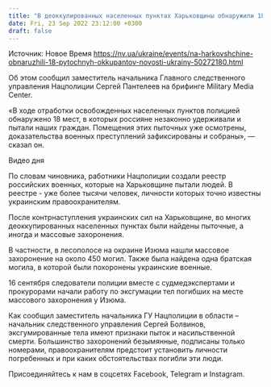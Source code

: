 ```yaml
---
title: "В деоккупированных населенных пунктах Харьковщины обнаружили 18 пыточных помещений"
date: Fri, 23 Sep 2022 23:12:00 +0300
draft: false
---
```

Источник: Новое Время https://nv.ua/ukraine/events/na-harkovshchine-obnaruzhili-18-pytochnyh-okkupantov-novosti-ukrainy-50272180.html


Об этом сообщил заместитель начальника Главного следственного управления Нацполиции Сергей Пантелеев на брифинге Military Media Center.

 «В ходе отработки освобожденных населенных пунктов полицией обнаружено 18 мест, в которых россияне незаконно удерживали и пытали наших граждан. Помещения этих пыточных уже осмотрены, доказательства военных преступлений зафиксированы и собраны», — сказал он.

 Видео дня   

По словам чиновника, работники Нацполиции создали реестр российских военных, которые на Харьковщине пытали людей. В реестре - уже более тысячи человек, личности которых точно известны украинским правоохранителям.

После контрнаступления украинских сил на Харьковщине, во многих деоккупированных населенных пунктах были найдены пыточные, а иногда и массовые захоронения.

В частности, в лесополосе на окраине Изюма нашли массовое захоронение на около 450 могил. Также была найдена одна братская могила, в которой были похоронены украинские военные.

16 сентября следователи полиции вместе с судмедэкспертами и прокурорами начали работу по эксгумации тел погибших на месте массового захоронения у Изюма.

Как сообщил заместитель начальника ГУ Нацполиции в области – начальник следственного управления Сергей Болвинов, эксгумированные тела имеют признаки пыток и насильственной смерти. Большинство захоронений безымянные, подписаны только номерами, правоохранителям предстоит установить личности погребенных и при каких обстоятельствах погибли эти люди.

Присоединяйтесь к нам в соцсетях Facebook, Telegram и Instagram.
